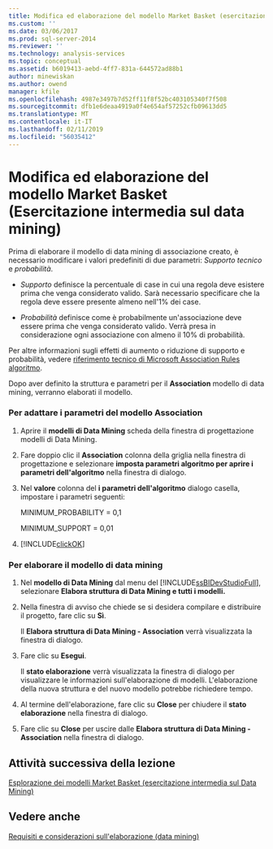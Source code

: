 ```yaml
---
title: Modifica ed elaborazione del modello Market Basket (esercitazione intermedia di Data Mining) | Microsoft Docs
ms.custom: ''
ms.date: 03/06/2017
ms.prod: sql-server-2014
ms.reviewer: ''
ms.technology: analysis-services
ms.topic: conceptual
ms.assetid: b6019413-aebd-4ff7-831a-644572ad88b1
author: minewiskan
ms.author: owend
manager: kfile
ms.openlocfilehash: 4987e3497b7d52ff11f8f52bc403105340f7f508
ms.sourcegitcommit: dfb1e6deaa4919a0f4e654af57252cfb09613dd5
ms.translationtype: MT
ms.contentlocale: it-IT
ms.lasthandoff: 02/11/2019
ms.locfileid: "56035412"
---
```

# <a name="modifying-and-processing-the-market-basket-model-intermediate-data-mining-tutorial"></a>Modifica ed elaborazione del modello Market Basket (Esercitazione intermedia sul data mining)
  Prima di elaborare il modello di data mining di associazione creato, è necessario modificare i valori predefiniti di due parametri: *Supporto tecnico* e *probabilità*.  
  
-   *Supporto* definisce la percentuale di case in cui una regola deve esistere prima che venga considerato valido. Sarà necessario specificare che la regola deve essere presente almeno nell'1% dei case.  
  
-   *Probabilità* definisce come è probabilmente un'associazione deve essere prima che venga considerato valido. Verrà presa in considerazione ogni associazione con almeno il 10% di probabilità.  
  
 Per altre informazioni sugli effetti di aumento o riduzione di supporto e probabilità, vedere [riferimento tecnico di Microsoft Association Rules algoritmo](../../2014/analysis-services/data-mining/microsoft-association-algorithm-technical-reference.md).  
  
 Dopo aver definito la struttura e parametri per il **Association** modello di data mining, verranno elaborati il modello.  
  
### <a name="to-adjust-the-parameters-of-the-association-model"></a>Per adattare i parametri del modello Association  
  
1.  Aprire il **modelli di Data Mining** scheda della finestra di progettazione modelli di Data Mining.  
  
2.  Fare doppio clic il **Association** colonna della griglia nella finestra di progettazione e selezionare **imposta parametri algoritmo per aprire i parametri dell'algoritmo** nella finestra di dialogo.  
  
3.  Nel **valore** colonna del **i parametri dell'algoritmo** dialogo casella, impostare i parametri seguenti:  
  
     MINIMUM_PROBABILITY = 0,1  
  
     MINIMUM_SUPPORT = 0,01  
  
4.  [!INCLUDE[clickOK](../includes/clickok-md.md)]  
  
### <a name="to-process-the-mining-model"></a>Per elaborare il modello di data mining  
  
1.  Nel **modello di Data Mining** dal menu del [!INCLUDE[ssBIDevStudioFull](../includes/ssbidevstudiofull-md.md)], selezionare **Elabora struttura di Data Mining e tutti i modelli.**  
  
2.  Nella finestra di avviso che chiede se si desidera compilare e distribuire il progetto, fare clic su **Sì**.  
  
     Il **Elabora struttura di Data Mining - Association** verrà visualizzata la finestra di dialogo.  
  
3.  Fare clic su **Esegui**.  
  
     Il **stato elaborazione** verrà visualizzata la finestra di dialogo per visualizzare le informazioni sull'elaborazione di modelli. L'elaborazione della nuova struttura e del nuovo modello potrebbe richiedere tempo.  
  
4.  Al termine dell'elaborazione, fare clic su **Close** per chiudere il **stato elaborazione** nella finestra di dialogo.  
  
5.  Fare clic su **Close** per uscire dalle **Elabora struttura di Data Mining - Association** nella finestra di dialogo.  
  
## <a name="next-task-in-lesson"></a>Attività successiva della lezione  
 [Esplorazione dei modelli Market Basket &#40;esercitazione intermedia sul Data Mining&#41;](../../2014/tutorials/exploring-the-market-basket-models-intermediate-data-mining-tutorial.md)  
  
## <a name="see-also"></a>Vedere anche  
 [Requisiti e considerazioni sull'elaborazione &#40;data mining&#41;](../../2014/analysis-services/data-mining/processing-requirements-and-considerations-data-mining.md)  
  
  
